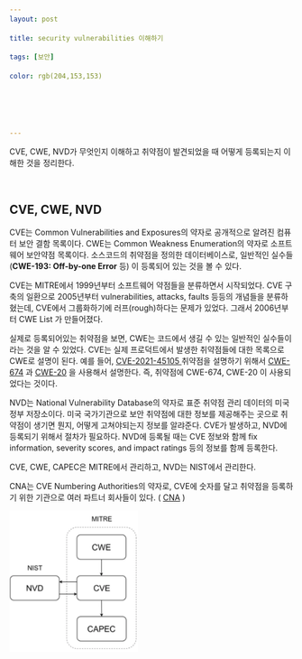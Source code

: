 ```yaml
---
layout: post

title: security vulnerabilities 이해하기 

tags: [보안]

color: rgb(204,153,153)





---
```


CVE, CWE, NVD가 무엇인지 이해하고 취약점이 발견되었을 때 어떻게 등록되는지 이해한 것을 정리한다. 

<br>

## CVE, CWE, NVD 

CVE는 Common Vulnerabilities and Exposures의 약자로 공개적으로 알려진 컴퓨터 보안 결함 목록이다. CWE는 Common Weakness Enumeration의 약자로 소프트웨어 보안약점 목록이다. 소스코드의 취약점을 정의한 데이터베이스로, 일반적인 실수들(**CWE-193: Off-by-one Error** 등) 이 등록되어 있는 것을 볼 수 있다. 

CVE는 MITRE에서 1999년부터 소프트웨어 약점들을 분류하면서 시작되었다. CVE 구축의 일환으로 2005년부터 vulnerabilities, attacks, faults 등등의 개념들을 분류하혔는데, CVE에서 그룹화하기에 러프(rough)하다는 문제가 있었다. 그래서 2006년부터 CWE List 가 만들어졌다. 

실제로 등록되어있는 취약점을 보면, CWE는 코드에서 생길 수 있는 일반적인 실수들이라는 것을 알 수 있었다. CVE는 실제 프로덕트에서 발생한 취약점들에 대한 목록으로 CWE로 설명이 된다. 예를 들어, [CVE-2021-45105 ](https://nvd.nist.gov/vuln/detail/CVE-2021-45105) 취약점을 설명하기 위해서 [CWE-674](http://cwe.mitre.org/data/definitions/674.html) 과 [CWE-20](http://cwe.mitre.org/data/definitions/20.html) 을 사용해서 설명한다. 즉, 취약점에 CWE-674, CWE-20 이 사용되었다는 것이다. 

NVD는 National Vulnerability Database의 약자로 표준 취약점 관리 데이터의 미국 정부 저장소이다. 미국 국가기관으로 보안 취약점에 대한 정보를 제공해주는 곳으로 취약점이 생기면 뭔지, 어떻게 고쳐야되는지 정보를 알랴준다. CVE가 발생하고, NVD에 등록되기 위해서 절차가 필요하다. NVD에 등록될 때는 CVE 정보와 함께 fix information, severity scores, and impact ratings 등의 정보를 함께 등록한다. 

CVE, CWE, CAPEC은 MITRE에서 관리하고, NVD는 NIST에서 관리한다. 

CNA는 CVE Numbering Authorities의 약자로, CVE에 숫자를 달고 취약점을 등록하기 위한 기관으로 여러 파트너 회사들이 있다. ( [CNA](https://www.cve.org/ProgramOrganization/CNAs) )

![cve](../assets/img/cve.png)